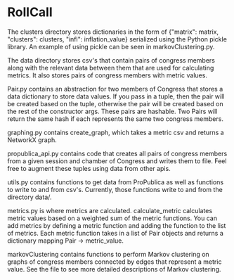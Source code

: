 # RollCall

The clusters directory stores dictionaries in the form of {"matrix": matrix,
"clusters": clusters, "infl": inflation_value} serialized using the Python
pickle library. An example of using pickle can be seen in markovClustering.py.

The data directory stores csv's that contain pairs of congress members along with
the relevant data between them that are used for calculating metrics. It also
stores pairs of congress members with metric values.

Pair.py contains an abstraction for two members of Congress that stores a data
dictionary to store data values. If you pass in a tuple, then the pair will be
created based on the tuple, otherwise the pair will be created based on the rest
of the constructor args. These pairs are hashable. Two Pairs will return the
same hash if each represents the same two congress members.

graphing.py contains create_graph, which takes a metric csv and returns a
NetworkX graph.

propublica_api.py contains code that creates all pairs of congress members from
a given session and chamber of Congress and writes them to file. Feel free to
augment these tuples using data from other apis.

utils.py contains functions to get data from ProPublica as well as functions
to write to and from csv's. Currently, those functions write to and from the
directory data/.

metrics.py is where metrics are calculated. calculate_metric calculates metric
values based on a weighted sum of the metric functions. You can add metrics by
defining a metric function and adding the function to the list of metrics.
    Each metric function takes in a list of Pair objects and returns a
dictionary mapping Pair -> metric_value.

markovClustering contains functions to perform Markov clustering on graphs of
congress members connected by edges that represent a metric value. See the file
to see more detailed descriptions of Markov clustering.
